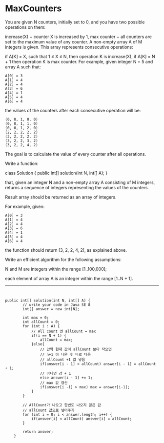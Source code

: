 # MaxCounters

You are given N counters, initially set to 0, and you have two possible operations on them:

increase(X) − counter X is increased by 1,
max counter − all counters are set to the maximum value of any counter.
A non-empty array A of M integers is given. This array represents consecutive operations:

if A[K] = X, such that 1 ≤ X ≤ N, then operation K is increase(X),
if A[K] = N + 1 then operation K is max counter.
For example, given integer N = 5 and array A such that:

    A[0] = 3
    A[1] = 4
    A[2] = 4
    A[3] = 6
    A[4] = 1
    A[5] = 4
    A[6] = 4
the values of the counters after each consecutive operation will be:

    (0, 0, 1, 0, 0)
    (0, 0, 1, 1, 0)
    (0, 0, 1, 2, 0)
    (2, 2, 2, 2, 2)
    (3, 2, 2, 2, 2)
    (3, 2, 2, 3, 2)
    (3, 2, 2, 4, 2)
The goal is to calculate the value of every counter after all operations.

Write a function:

class Solution { public int[] solution(int N, int[] A); }

that, given an integer N and a non-empty array A consisting of M integers, returns a sequence of integers representing the values of the counters.

Result array should be returned as an array of integers.

For example, given:

    A[0] = 3
    A[1] = 4
    A[2] = 4
    A[3] = 6
    A[4] = 1
    A[5] = 4
    A[6] = 4

the function should return [3, 2, 2, 4, 2], as explained above.

Write an efficient algorithm for the following assumptions:

N and M are integers within the range [1..100,000];

each element of array A is an integer within the range [1..N + 1].

---


<pre><code>

public int[] solution(int N, int[] A) {
        // write your code in Java SE 8
        int[] answer = new int[N];

        int max = 0;
        int allCount = 0;
        for (int i : A) {
            // All count 면 allCount = max
            if(i == N + 1) {
                allCount = max;
            }else{
                // 만약 현재 값이 allCount 보다 작으면
                // n+1 이 나온 후 바로 다음
                // allCount +1 값 넣음
                if(answer[i - 1] < allCount) answer[i - 1] = allCount + 1;
                // 아니면 걍 + 1
                else answer[i - 1] += 1;
                // max 값 갱신
                if(answer[i -1] > max) max = answer[i-1];
            }
        }

        // AllCount가 나오고 한번도 나오지 않은 값 
        // allCount 값으로 넣어주기
        for (int i = 0; i < answer.length; i++) {
            if(answer[i] < allCount) answer[i] = allCount;
        }

        return answer;
    }

</code></pre>